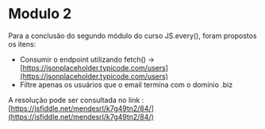 # Modulo 2
Para a conclusão do segundo módulo do curso JS.every(), foram propostos os itens:
- Consumir o endpoint utilizando fetch() -> [https://jsonplaceholder.typicode.com/users](https://jsonplaceholder.typicode.com/users)
- Filtre apenas os usuários que o email termina com o domínio .biz

A resolução pode ser consultada no link : [https://jsfiddle.net/mendesrl/k7g49tn2/84/](https://jsfiddle.net/mendesrl/k7g49tn2/84/)

